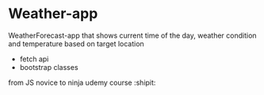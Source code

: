 # Weather-app

WeatherForecast-app that shows current time of the day, weather condition and temperature based on target location

* fetch api
* bootstrap classes












from JS novice to ninja udemy course
:shipit:
